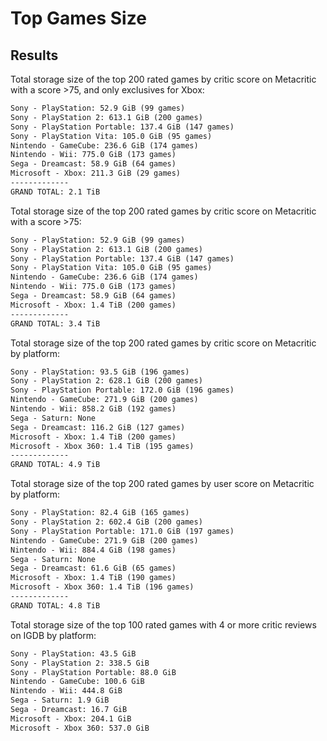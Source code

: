 # Top Games Size

## Results

Total storage size of the top 200 rated games by critic score on Metacritic with a score >75, and only exclusives for Xbox:

```txt
Sony - PlayStation: 52.9 GiB (99 games)
Sony - PlayStation 2: 613.1 GiB (200 games)
Sony - PlayStation Portable: 137.4 GiB (147 games)
Sony - PlayStation Vita: 105.0 GiB (95 games)
Nintendo - GameCube: 236.6 GiB (174 games)
Nintendo - Wii: 775.0 GiB (173 games)
Sega - Dreamcast: 58.9 GiB (64 games)
Microsoft - Xbox: 211.3 GiB (29 games)
-------------
GRAND TOTAL: 2.1 TiB
```

Total storage size of the top 200 rated games by critic score on Metacritic with a score >75:

```txt
Sony - PlayStation: 52.9 GiB (99 games)
Sony - PlayStation 2: 613.1 GiB (200 games)
Sony - PlayStation Portable: 137.4 GiB (147 games)
Sony - PlayStation Vita: 105.0 GiB (95 games)
Nintendo - GameCube: 236.6 GiB (174 games)
Nintendo - Wii: 775.0 GiB (173 games)
Sega - Dreamcast: 58.9 GiB (64 games)
Microsoft - Xbox: 1.4 TiB (200 games)
-------------
GRAND TOTAL: 3.4 TiB
```

Total storage size of the top 200 rated games by critic score on Metacritic by platform:

```txt
Sony - PlayStation: 93.5 GiB (196 games)
Sony - PlayStation 2: 628.1 GiB (200 games)
Sony - PlayStation Portable: 172.0 GiB (196 games)
Nintendo - GameCube: 271.9 GiB (200 games)
Nintendo - Wii: 858.2 GiB (192 games)
Sega - Saturn: None
Sega - Dreamcast: 116.2 GiB (127 games)
Microsoft - Xbox: 1.4 TiB (200 games)
Microsoft - Xbox 360: 1.4 TiB (195 games)
-------------
GRAND TOTAL: 4.9 TiB
```

Total storage size of the top 200 rated games by user score on Metacritic by platform:

```txt
Sony - PlayStation: 82.4 GiB (165 games)
Sony - PlayStation 2: 602.4 GiB (200 games)
Sony - PlayStation Portable: 171.0 GiB (197 games)
Nintendo - GameCube: 271.9 GiB (200 games)
Nintendo - Wii: 884.4 GiB (198 games)
Sega - Saturn: None
Sega - Dreamcast: 61.6 GiB (65 games)
Microsoft - Xbox: 1.4 TiB (190 games)
Microsoft - Xbox 360: 1.4 TiB (196 games)
-------------
GRAND TOTAL: 4.8 TiB
```

Total storage size of the top 100 rated games with 4 or more critic reviews on IGDB by platform:

```txt
Sony - PlayStation: 43.5 GiB
Sony - PlayStation 2: 338.5 GiB
Sony - PlayStation Portable: 88.0 GiB
Nintendo - GameCube: 100.6 GiB
Nintendo - Wii: 444.8 GiB
Sega - Saturn: 1.9 GiB
Sega - Dreamcast: 16.7 GiB
Microsoft - Xbox: 204.1 GiB
Microsoft - Xbox 360: 537.0 GiB
```
